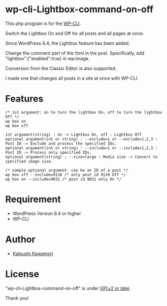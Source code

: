 # wp-cli-Lightbox-command-on-off

This php program is for the [WP-CLI](https://wp-cli.org/).

Switch the Lightbox On and Off for all posts and all pages at once.

Since WordPress 6.4, the Lightbox feature has been added.

Change the comment part of the html in the post. Specifically, add "lightbox":{"enabled":true} in wp:image.

Conversion from the Classic Editor is also supported.

I made one that changes all posts in a site at once with WP-CLI.

# Features
```
/* 1st argument: on to turn the lightbox On; off to turn the lightbox Off */
wp box on
wp box off

1st argument(string) : on -> Lightbox On, off : Lightbox Off
optional argument(int or string) : --exclude=1 or --exclude=1,2,3 : Post ID -> Exclude and process the specified IDs.
optional argument(int or string) : --include=1 or --include=1,2,3 : Post ID -> Process only specified IDs.
optional argument(string) : --size=large : Media size -> Convert to specified image size.

/* sample optional argument: can be an ID of a post */
wp box off --include=9110 /* only post id 9110 Off */
wp box on --include=9031 /* post id 9031 only On */
```

# Requirement

* WordPress Version 6.4 or higher
* WP-CLI

# Author

* [Katsushi Kawamori](https://profiles.wordpress.org/katsushi-kawamori/)

# License

"wp-cli-Lightbox-command-on-off" is under [GPLv2 or later](https://www.gnu.org/licenses/old-licenses/gpl-2.0.en.html).

Thank you!
